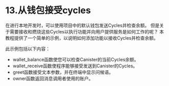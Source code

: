 # 13.从钱包接受cycles

在进行本地开发时，可以使用项目中的默认钱包发送Cycles并检查余额。 但是关于需要接收和燃烧这些Cycles以执行功能并向用户提供服务是如何工作的呢？ 本教程提供了一个简单的示例，以说明如何添加功能以接收Cycles并检查余额。

此示例包括以下内容：

* wallet\_balance函数使您可以检查Canister的当前Cycles余额。
* wallet\_receive函数使程序能够接受发送到Canister的Cycles。
* greet函数接受文本参数，并在终端中显示问候语。
* owner函数返回消息调用者使用的账户。

